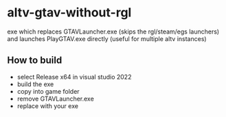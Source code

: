 # altv-gtav-without-rgl

exe which replaces GTAVLauncher.exe (skips the rgl/steam/egs launchers) and launches PlayGTAV.exe directly (useful for multiple altv instances)

## How to build
* select Release x64 in visual studio 2022
* build the exe
* copy into game folder
* remove GTAVLauncher.exe
* replace with your exe
